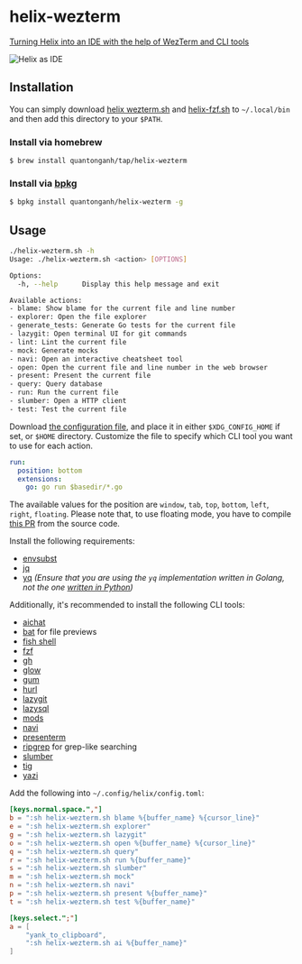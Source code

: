 # helix-wezterm

[Turning Helix into an IDE with the help of WezTerm and CLI tools](https://quantonganh.com/2023/08/19/turn-helix-into-ide.md)

![Helix as IDE](https://github.com/quantonganh/blog-posts/blob/main/2023/08/19/hx-ide.gif)

## Installation

You can simply download [helix wezterm.sh](./helix-wezterm.sh) and [helix-fzf.sh](./helix-fzf.sh) to `~/.local/bin` and then add this directory to your `$PATH`.

### Install via homebrew

```
$ brew install quantonganh/tap/helix-wezterm
```

### Install via [bpkg](https://github.com/bpkg/bpkg)

```sh
$ bpkg install quantonganh/helix-wezterm -g
```

## Usage

```sh
./helix-wezterm.sh -h
Usage: ./helix-wezterm.sh <action> [OPTIONS]

Options:
  -h, --help      Display this help message and exit

Available actions:
- blame: Show blame for the current file and line number
- explorer: Open the file explorer
- generate_tests: Generate Go tests for the current file
- lazygit: Open terminal UI for git commands
- lint: Lint the current file
- mock: Generate mocks
- navi: Open an interactive cheatsheet tool
- open: Open the current file and line number in the web browser
- present: Present the current file
- query: Query database
- run: Run the current file
- slumber: Open a HTTP client
- test: Test the current file
```

Download [the configuration file](.helix-wezterm.yaml), and place it in either `$XDG_CONFIG_HOME` if set, or `$HOME` directory.
Customize the file to specify which CLI tool you want to use for each action.

```yaml
run:
  position: bottom
  extensions:
    go: go run $basedir/*.go
```

The available values for the position are `window`, `tab`, `top`, `bottom`, `left`, `right`, `floating`. Please note that, to use floating mode, you have to compile [this PR](https://github.com/wezterm/wezterm/pull/5576) from the source code.

Install the following requirements:

- [envsubst](https://www.gnu.org/software/gettext/manual/html_node/envsubst-Invocation.html)
- [jq](https://jqlang.org/)
- [yq](https://github.com/mikefarah/yq) *(Ensure that you are using the `yq` implementation written in Golang, not the one [written in Python](https://github.com/kislyuk/yq))*

Additionally, it's recommended to install the following CLI tools:

- [aichat](https://github.com/sigoden/aichat)
- [bat](https://github.com/sharkdp/bat) for file previews
- [fish shell](https://fishshell.com/)
- [fzf](https://github.com/junegunn/fzf)
- [gh](https://cli.github.com/)
- [glow](https://github.com/charmbracelet/glow)
- [gum](https://github.com/charmbracelet/gum)
- [hurl](https://hurl.dev/)
- [lazygit](https://github.com/jesseduffield/lazygit)
- [lazysql](https://github.com/jorgerojas26/lazysql)
- [mods](https://github.com/charmbracelet/mods)
- [navi](https://github.com/denisidoro/navi)
- [presenterm](https://github.com/mfontanini/presenterm)
- [ripgrep](https://github.com/BurntSushi/ripgrep) for grep-like searching
- [slumber](https://github.com/LucasPickering/slumber)
- [tig](https://jonas.github.io/tig/)
- [yazi](https://github.com/sxyazi/yazi)

Add the following into `~/.config/helix/config.toml`:

```toml
[keys.normal.space.","]
b = ":sh helix-wezterm.sh blame %{buffer_name} %{cursor_line}"
e = ":sh helix-wezterm.sh explorer"
g = ":sh helix-wezterm.sh lazygit"
o = ":sh helix-wezterm.sh open %{buffer_name} %{cursor_line}"
q = ":sh helix-wezterm.sh query"
r = ":sh helix-wezterm.sh run %{buffer_name}"
s = ":sh helix-wezterm.sh slumber"
m = ":sh helix-wezterm.sh mock"
n = ":sh helix-wezterm.sh navi"
p = ":sh helix-wezterm.sh present %{buffer_name}"
t = ":sh helix-wezterm.sh test %{buffer_name}"

[keys.select.";"]
a = [
    "yank_to_clipboard",
    ":sh helix-wezterm.sh ai %{buffer_name}"
]
```

